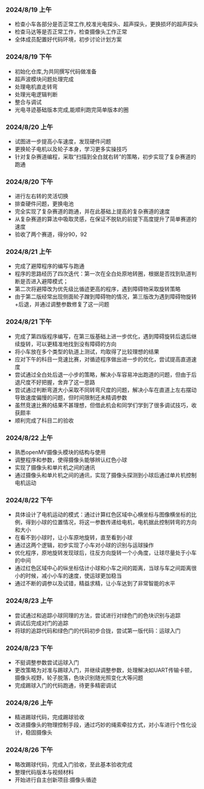 ### 2024/8/19 上午
- 检查小车各部分是否正常工作,校准光电探头、超声探头，更换损坏的超声探头
- 检查马达等是否正常工作，检查摄像头工作正常
- 全体成员配置好代码环境，初步讨论计划方案

### 2024/8/19 下午
- 初始化仓库,为共同撰写代码做准备
- 超声波模块问题处理完成
- 处理电机直走转弯
- 处理光电逻辑判断
- 整合与调试
- 光电寻迹基础版本完成,能顺利跑完简单版本的圈

### 2024/8/20 上午
- 试图进一步提高小车速度，发现硬件问题
- 更换轮子电机以及轮子本身，学习更多实操技巧
- 针对复杂赛道编程，采取“扫描到全白就右转”的策略，初步实现了复杂赛道的跑通

### 2024/8/20 下午
- 进行左右转的灵活切换
- 排查硬件问题，更换电池
- 完全实现了复杂赛道的跑通，并在此基础上提高的复杂赛道的速度
- 从复杂赛道的算法中吸取灵感，在保证不脱轨的前提下高度提升了简单赛道的速度
- 验收了两个赛道，得分90，92

### 2024/8/21 上午
- 完成了避障程序的编写与跑通
- 程序的思路经历了四次迭代：第一次在全白处原地转圈，根据是否找到轨道判断是否进入避障模式；
- 第二次将避障改为优先级比循迹更高的程序，遇到障碍物采取旋转策略
- 由于第二版经常出现侧面轮子蹭到障碍物的情况，第三版改为遇到障碍物旋转+后退，并通过调整参数修复了这一问题

### 2024/8/21 下午
- 完成了第四版程序编写，在第三版基础上进一步优化，遇到障碍旋转后退后继续旋转，可以更精准地找到没有障碍的方向
- 将小车放在多个类型的轨道上测试，均取得了比较理想的结果
- 应对下午的科目一竞速比赛，对循迹程序做出进一步的优化，尝试提高直道速度
- 尝试通过全白处后退一小步的策略，解决小车容易冲出跑道的问题，但由于后退尺度不好把握，舍弃了这一思路
- 尝试通过判断弯道大小采取不同转弯尺度的问题，解决小车在直道上左右摆动导致速度偏慢的问题，但时间限制还未精调参数
- 虽然竞速比赛的结果不甚理想，但借此机会和同学们学到了很多调试技巧，收获颇丰
- 顺利完成了科目二的验收

### 2024/8/22 上午
  - 熟悉openMV摄像头模块的结构与使用
  - 调整程序和参数，使得摄像头能够辨认红色小球
  - 实现了摄像头和单片机之间的通讯
  - 通过摄像头和单片机之间的通讯，实现了摄像头探测到小球后通过单片机控制电机运动
 
### 2024/8/22 下午
 - 具体设计了电机运动的模式：通过计算红色区域中心横坐标与图像横坐标的比例，得到小球的位置情况，将这一参数传递给电机，电机据此控制转弯的方向和大小
 - 在看不到小球时，让小车原地旋转，直至看到小球
 - 通过这两个逻辑，初步实现了小车对小球的识别与运球操作
 - 优化程序，原地旋转发现球后，往反方向旋转一个小角度，让球尽量处于小车的中间
 - 通过红色区域中心的纵坐标估计小球和小车之间的距离，当球与车之间距离很小的时候，减小小车的速度，使运球更加稳当
 - 通过不断的调参以及试错，精益求精，让小车达到了非常智能的水平

### 2024/8/23 上午
- 尝试通过和追踪小球同理的方法，尝试进行对绿色门的色块识别与追踪
- 调试后完成对门的追踪
- 将球的追踪代码和绿色门的代码初步合拢，尝试第一版代码：运球入门

### 2024/8/23 下午
- 不挺调整参数尝试运球入门
- 更改策略为对准与踢球入门，并继续调整参数，处理解决如UART传输卡顿，摄像头视野，轮子脱落，色块识别随光照变化大等问题
- 完成踢球入门的代码跑通，待更多精密调试

### 2024/8/26 上午
- 精进踢球代码，完成踢球验收
- 改进摄像头的物理控制手段，通过巧妙的绳索牵拉方式，对小车进行个性化设计，稳固摄像头

### 2024/8/26 下午
- 略改踢球代码，完成入门验收，至此基本验收完成
- 整理代码版本与视频材料
- 开始进行自主创新项目:摄像头循迹
